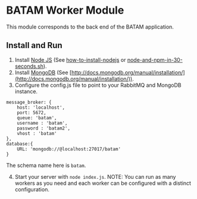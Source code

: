 # BATAM Worker Module

This module corresponds to the back end of the BATAM application.

## Install and Run

1. Install [Node JS](http://nodejs.org/) (See [how-to-install-nodejs](http://howtonode.org/how-to-install-nodejs) or [node-and-npm-in-30-seconds.sh](https://gist.github.com/isaacs/579814)).
2. Install [MongoDB](http://www.mongodb.org/) (See [http://docs.mongodb.org/manual/installation/](http://docs.mongodb.org/manual/installation/)).
3. Configure the config.js file to point to your RabbitMQ and MongoDB instance.
```
message_broker: {
	host: 'localhost',
	port: 5672, 
	queue: 'batam',
	username : 'batam',
	password : 'batam2',
	vhost : 'batam'
},
database:{
	URL: 'mongodb://@localhost:27017/batam' 
}
```
The schema name here is `batam`.

4. Start your server with ```node index.js```.
NOTE: You can run as many workers as you need and each worker can be configured with a distinct configuration.